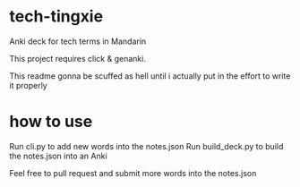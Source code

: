 # tech-tingxie

Anki deck for tech terms in Mandarin

This project requires click & genanki.

This readme gonna be scuffed as hell until i actually put in the effort to write it properly

# how to use

Run cli.py to add new words into the notes.json
Run build_deck.py to build the notes.json into an Anki

Feel free to pull request and submit more words into the notes.json
